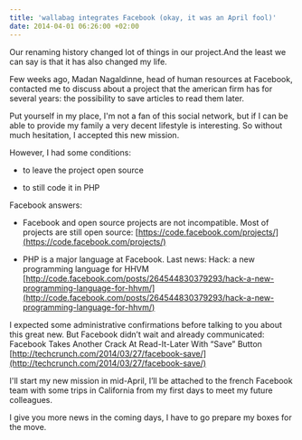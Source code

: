 ```yaml
---
title: 'wallabag integrates Facebook (okay, it was an April fool)'
date: 2014-04-01 06:26:00 +02:00
---
```


Our renaming history changed lot of things in our project.And the least we can say is that it has also changed my life.

Few weeks ago, Madan Nagaldinne, head of human resources at Facebook, contacted me to discuss about a project that the american firm has for several years: the possibility to save articles to read them later.

Put yourself in my place, I'm not a fan of this social network, but if I can be able to provide my family a very decent lifestyle is interesting. So without much hesitation, I accepted this new mission.

However, I had some conditions:



	
  * to leave the project open source

	
  * to still code it in PHP


Facebook answers:

	
  * Facebook and open source projects are not incompatible. Most of projects are still open source: [https://code.facebook.com/projects/](https://code.facebook.com/projects/)

	
  * PHP is a major language at Facebook. Last news: Hack: a new programming language for HHVM [http://code.facebook.com/posts/264544830379293/hack-a-new-programming-language-for-hhvm/](http://code.facebook.com/posts/264544830379293/hack-a-new-programming-language-for-hhvm/)


I expected some administrative confirmations before talking to you about this great new. But Facebook didn’t wait and already communicated: Facebook Takes Another Crack At Read-It-Later With “Save” Button [http://techcrunch.com/2014/03/27/facebook-save/](http://techcrunch.com/2014/03/27/facebook-save/)

I'll start my new mission in mid-April, I’ll be attached to the french Facebook team with some trips in California from my first days to meet my future colleagues.

I give you more news in the coming days, I have to go prepare my boxes for the move.